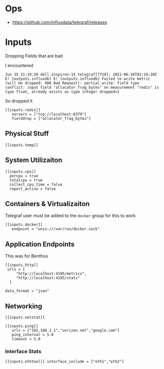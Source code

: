 
# Ops

- https://github.com/influxdata/telegraf/releases


# Inputs


Dropping Fields that are bad

I encountered 

```
Jun 25 21:19:20 dell-inspiron-15 telegraf[7719]: 2021-06-26T01:19:20Z E! [outputs.influxdb] E! [outputs.influxdb] Failed to write metric (will be dropped: 400 Bad Request): partial write: field type conflict: input field "allocator_frag_bytes" on measurement "redis" is type float, already exists as type integer dropped=1

```

So dropped it

```
[[inputs.redis]]
   servers = ["tcp://localhost:6379"]
   fielddrop = ["allocator_frag_bytes"]
```


## Physical Stuff

```
[[inputs.temp]]
```

## System Utilizaiton

```
[[inputs.cpu]]
  percpu = true
  totalcpu = true
  collect_cpu_time = false
  report_active = false
```

## Containers & Virtualizaiton

Telegraf user must be added to the `docker` group for this to work 

```
[[inputs.docker]]
   endpoint = "unix:///var/run/docker.sock"
```


## Application Endpoints


This was for Benthos

```
[[inputs.http]]
 urls = [
     "http://localhost:4195/metrics",
     "http://localhost:4195/stats"
  ]

data_format = "json"
```




## Networking

```
[[inputs.netstat]]
```

```
[[inputs.ping]]
   urls = ["192.168.1.1","verizon.net","google.com"]
   ping_interval = 5.0
   timeout = 5.0
```

### Interface Stats
``
[[inputs.ethtool]]
    interface_include = ["eth1","eth2"]
``
